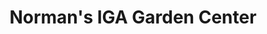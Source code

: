 ---
title: "Norman's IGA Garden Center"
url: /nebraska-city/normans-iga-garden-center/
shop: garden centre
---